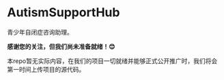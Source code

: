 # AutismSupportHub
青少年自闭症咨询助理。

**感谢您的关注，但我们尚未准备就绪！😊**

本repo暂无实际内容，在我们的项目一切就绪并能够正式公开推广时，我们将会第一时间上传项目的源代码。